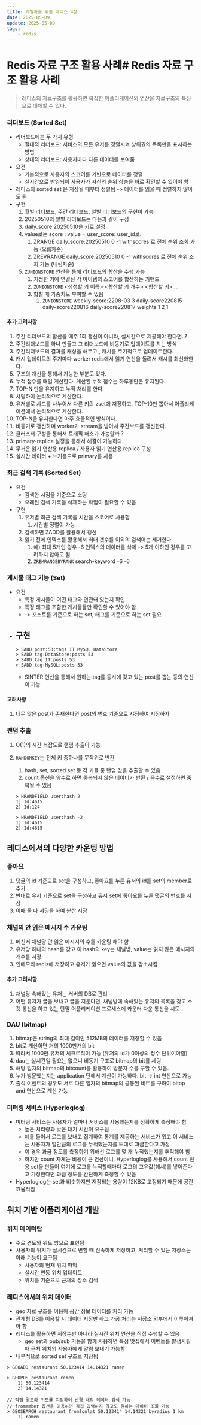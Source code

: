 ```yaml
---
title: 개발자를 위한 레디스 4장
date: 2025-05-09
update: 2025-05-09
tags: 
	- redis
---
```


# Redis 자료 구조 활용 사례# Redis 자료 구조 활용 사례

> 레디스의 자료구조를 활용하면 복잡한 어플리케이션의 연산을 자료구조의 특징으로 대체할 수 있다.

### 리더보드 (Sorted Set)
- 리더보드에는 두 가지 유형
	- 절대적 리더보드: 서비스의 모든 유저를 정렬시켜 상위권의 목록만을 표시하는 방법
	- 상대적 리더보드: 사용자마다 다른 데이터를 보여줌
- 요건
	- 기본적으로 사용자의 스코어를 기반으로 데이터를 정렬
	- 실시간으로 반영되어 사용자가 자신의 순위 상승을  바로 확인할 수 있어야 함
- 레디스의 sorted set 은 저장될 때부터 정렬됨 -> 데이터를 읽을 때 정렬하지 않아도 됨
- 구현
	1. 월별 리더보드, 주간 리더보드, 일별 리더보드의 구현이 가능
	2. 20250510의 일별 리더보드는 다음과 같이 구성
	3. daily_score:20250510을 키로 설정
	4. value로는 score : value = user_score: user_id로.
		1. ZRANGE daily_score:20250510 0 -1 withscores 로 전체 순위 조회 가능 (오름차순)
		2. ZREVRANGE daily_score:20250510 0 -1 withscores 로 전체 순위 조회 가능 (내림차순)
	5. `ZUNIONSTORE` 연산을 통해 리더보드의 합산을 수행 가능
		1. 지정한 키에 연결된 각 아이템의 스코어를 합산하는 커맨드
		2. `ZUNIONSTORE` <생성할 키 이름> <합산할 키 개수> <합산할 키> ...
		3. 합칠 때 가중치도 부여할 수 있음
			1. `ZUNIONSTORE` weekly-score:2208-03 3 daily-score220815 daily-score220816 daily-score220817 weights 1 2 1 

#### 추가 고려사항
1. 주간 리더보드의 합산을 매주 1회 갱신이 아니라, 실시간으로 제공해야 한다면..?
2. 주간리더보드를 하나 만들고 그 리더보드에 비동기로 업데이트를 치는 방식
3. 주간리더보드의 결과를 캐싱을 해두고,, 캐시를 주기적으로 업데이트한다.
4. 캐시 업데이트의 주기마다 worker redis에서 읽기 연산을 돌려서 캐시를 최신화한다.
5. 구조의 개선을 통해서 가능한 부분도 있다.
6. 누적 점수를 매일 계산한다. 계산된 누적 점수는 하루동안은 유지된다.
7. TOP-N 만을 유지하고 누적 처리를 한다.
8. 샤딩하여 논리적으로 계산한다.
9. 유저별로 샤드를 나누어서 다른 키의 zset에 저장하고, TOP-10만 뽑아서 어플리케이션에서 논리적으로 계산한다.
10. TOP-N을 유지한다면 아주 효율적인 방식이다.
11. 비동기로 갱신하며 worker가 stream을 받아서 주간보드를 갱신한다.
12. 클러스터 구성을 통해서 트래픽 해소가 가능할까 ?
13. primary-replica 설정을 통해서 해결이 가능하다.
14. 무거운 읽기 연산용 replica / 사용자 읽기 연산용 replica 구성
15. 실시간 데이터 + 쓰기용으로 primary를 사용

### 최근 검색 기록 (Sorted Set)
- 요건
	- 검색한 시점을 기준으로 소팅
	- 오래된 검색 기록을 삭제하는 작업이 필요할 수 있음
- 구현
	1. 유저별 최근 검색 기록을 시간을 스코어로 사용함
		1. 시간별 정렬이 가능
	2. 검색하면 ZADD를 활용해서 갱신
	3. 읽기 전에 인덱스를 활용해서 최대 갯수를 이외의 검색어는 제거한다
		1. 예) 최대 5개인 경우 -6 인덱스의 데이터를 삭제 -> 5개 이하인 경우를 고려하지 않아도 됨
		2. `ZREMRANGEBYRANK` search-keyword -6 -6

### 게시물 태그 기능 (Set)
- 요건
	- 특정 게시물이 어떤 태그와 연관돼 있는지 확인
	- 특정 태그를 포함한 게시물들만 확인할 수 있어야 함
	- -> 포스트를 기준으로 하는 set, 태그를 기준으로 하는 set 필요
- 구현
	- 
	```shell
	> SADD post:53:tags IT MySQL DataStore
	> SADD tag:DataStore:posts 53
	> SADD tag:IT:posts 53
	> SADD tag:MySQL:posts 53
	```
	- SINTER 연산을 통해서 원하는 tag를 동시에 갖고 있는 post를 뽑는 등의 연산이 가능

#### 고려사항
1. 너무 많은 post가 존재한다면 post의 번호 기준으로 샤딩하여 저장하자

### 랜덤 추출
1. O(1)의 시간 복잡도로 랜덤 추출이 가능
2. `RANDOMKEY`는 전체 키 중하나를 무작위로 반환
	1. hash, set, sorted set 등 각 키들 중 랜덤 값을 추출할 수 있음
	2. count  옵션을 양수로 하면 중복되지 않은 데이터가 반환 / 음수로 설정하면 중복될 수 있음
	
    ```shell
	> HRANDFIELD user:hash 2
	1) Id:4615
	2) Id:124

	> HRANDFIELD user:hash -2
	1) Id:4615
	2) Id:4615
	```

## 레디스에서의 다양한 카운팅 방법
### 좋아요
1. 댓글의 id 기준으로 set을 구성하고, 좋아요를 누른 유저의 id를 set의 member로 추가
2. 반대로 유저 기준으로 set을 구성하고 유저 set에 좋아요를 누른 댓글의 번호를 저장
3. 이때 둘 다 샤딩을 하여 분산 저장
 
### 채널의 안 읽은 메시지 수 카운팅
1. 메신저 채널당 안 읽은 메시지의 수를 카운팅 해야 함
2. 유저당 하나의 hash를 갖고 이 hash의 key는 채널방, value는 읽지 않은 메시지의 개수를 저장
3. 인메모리 redis에 저장하고 유저가 읽으면 value의 값을 감소시킴

#### 추가 고려사항
1. 채널당 속해있는 유저는 서버의 DB로 관리
2. 어떤 유저가 글을 보내고 글을 지운다면, 채널방에 속해있는 유저의 목록을 갖고 소켓 통신을 하고 있는 단말 어플리케이션 프로세스에 카운터 다운 통신을 시도


### DAU (bitmap)
1. bitmap은 string의 최대 길이인 512MB의 데이터를 저장할 수 있음
2. bit로 계산하면 거의 1000만개의 bit
3. 따라서 1000만 유저의 체크로직이 가능 (유저의 id가 0이상의 정수 단위여야함)
4. dau는 실시간일 필요는 없으니 비동기 구조로 bitmap의 bit를 세팅
5. 해당 일자의 bitmap의 bitcount를 활용하여 방문자 수를 구할 수 있음.
6. 누가 방문했는지는 application 단에서 계산이 가능하다. bit -> int 연산으로 가능
7. 출석 이벤트의 경우도 서로 다른 일자의 bitmap의 공통된 비트를 구하여 bitop and 연산으로 계산 가능

### 미터링 서비스 (Hyperloglog)

- 미터링 서비스는 사용자가 얼마나 서비스를 사용했는지를 정확하게 측정해야 함
	- 높은 처리량과 낮은 대기 시간이 요구됨
	- 예를 들어서 로그를 보내고 집계하여 통계를 제공하는 서비스가 있고 이 서비스는 사용자가 얼만큼의 로그를 누적했는지를 토대로 과금한다고 가정
	- 이 경우 과금 정도를 측정하기 위해선 로그를 몇 개 누적했는지를 추적해야 함
	- 하지만 count 자체는 비용이 큰 연산이니, Hyperloglog를 사용해서 count 전용 set을 만들어 여기에 로그를 누적할때마다 로그의 고유값(해시)를 넣어준다고 가정한다면 과금 정도를 간단하게 측정할 수 있음
- Hyperloglog는 set과 비슷하지만 저장되는 용량이 12KB로 고정되기 때문에 공간 효율적임

## 위치 기반 어플리케이션 개발
### 위치 데이터란
- 주로 경도와 위도 쌍으로 표현됨
- 사용자의 위치가 실시간으로 변할 때 신속하게 저장하고, 처리할 수 있는 저장소는 아래 기능이 요구됨
	- 사용자의 현재 위치 파악
	- 실시간 변동 위치 업데이트
	- 위치를 기준으로 근처의 장소 검색

### 레디스에서의 위치 데이터
- geo 자료 구조를 이용해 공간 정보 데이터를 처리 가능
- 관계형 DB를 이용할 시 데이터 저장만 하고 가공 처리는 저장소 외부에서 이루어져야 함
- 레디스를 활용하면 저장뿐만 아니라 실시간 위치 연산을 직접 수행할 수 있음
	- geo set과 pub/sub 기능을 함께 사용하면 특정 맛집에서 이벤트를 발생시킬 때 근처 위치의 사용자에게 알림 보내기 가능함
- 내부적으로 sorted set 구조로 저장됨

```shell
> GEOADD restaurant 50.123414 14.14321 ramen

> GEOPOS restaurant remen
	1) 50.123414
	2) 14.14321

// 직접 경도와 위도를 지정하여 반경 내의 데이터 검색 가능
// fromember 옵션을 이용하면 직접 입력하지 않고도 원하는 데이터 조회 가능
> GEOSEARCH restaurant fromlonlat 50.123414 14.14321 byradius 1 km 
	1) ramen
```